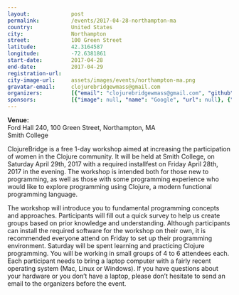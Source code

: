 ```yaml
---
layout:             post
permalink:          /events/2017-04-28-northampton-ma
country:            United States
city:               Northampton
street:             100 Green Street
latitude:           42.3164587
longitude:          -72.6381861
start-date:         2017-04-28
end-date:           2017-04-29
registration-url:
city-image-url:     assets/images/events/northampton-ma.png
gravatar-email:     clojurebridgewmass@gmail.com
organizers:         [{"email": "clojurebridgewmass@gmail.com", "github": "silvanasaca", "name": "Silvana Saca", "twitter": null}]
sponsors:           [{"image": null, "name": "Google", "url": null}, {"image": null, "name": "Hampshire College", "url": null}, {"image": null, "name": "Smith College", "url": null}]
---
```


**Venue:**<br/>
Ford Hall 240, 100 Green Street, Northampton, MA<br/>
Smith College<br/>

ClojureBridge is a free 1-day workshop aimed at increasing the participation of women in the Clojure community. It will be held at Smith College, on Saturday April 29th, 2017 with a required installfest on Friday April 28th, 2017 in the evening. The workshop is intended both for those new to programming, as well as those with some programming experience who would like to explore programming using Clojure, a modern functional programming language.

The workshop will introduce you to fundamental programming concepts and approaches. Participants will fill out a quick survey to help us create groups based on prior knowledge and understanding. Although participants can install the required software for the workshop on their own, it is recommended everyone attend on Friday to set up their programming environment. Saturday will be spent learning and practicing Clojure programming. You will be working in small groups of 4 to 6 attendees each. Each participant needs to bring a laptop computer with a fairly recent operating system (Mac, Linux or Windows). If you have questions about your hardware or you don’t have a laptop, please don’t hesitate to send an email to the organizers before the event.

